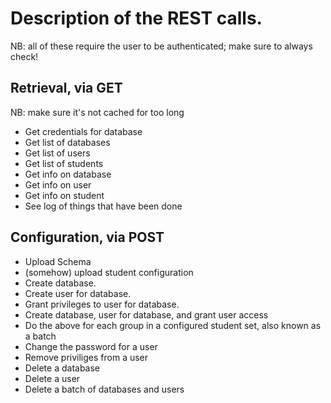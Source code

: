 # Description of the REST calls.

NB: all of these require the user to be authenticated; make sure to always check!

## Retrieval, via GET

NB: make sure it's not cached for too long

- Get credentials for database 
- Get list of databases
- Get list of users
- Get list of students
- Get info on database
- Get info on user
- Get info on student
- See log of things that have been done

## Configuration, via POST

- Upload Schema 
- (somehow) upload student configuration
- Create database.
- Create user for database.
- Grant privileges to user for database.
- Create database, user for database, and grant user access
- Do the above for each group in a configured student set, also known as a batch
- Change the password for a user
- Remove priviliges from a user
- Delete a database
- Delete a user
- Delete a batch of databases and users
